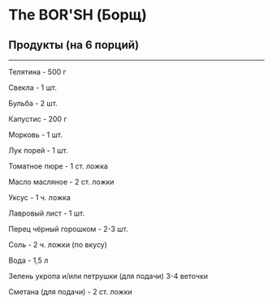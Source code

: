# The BOR'SH (Борщ)
## Продукты (на 6 порций)
***
Телятинa - 500 г

Свеклa - 1 шт.

Бульбa - 2 шт.

Капуcтис - 200 г

Морковь - 1 шт.

Лук порей - 1 шт.

Томатное пюре - 1 ст. ложка

Масло масляноe - 2 ст. ложки

Уксус - 1 ч. ложка

Лавровый лист - 1 шт.

Перец чёрный горошком - 2-3 шт.

Соль - 2 ч. ложки (по вкусу)

Вода - 1,5 л

Зелень укропа и/или петрушки (для подачи) 
3-4 веточки

Сметана (для подачи) - 2 ст. ложки